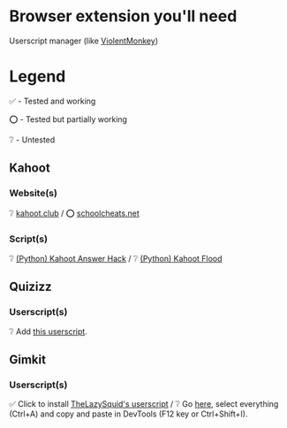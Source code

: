 # Browser extension you'll need

Userscript manager (like [ViolentMonkey](https://violentmonkey.github.io/get-it/))

# Legend

✅ - Tested and working

⭕ - Tested but partially working

❔ - Untested

## Kahoot

### Website(s)

❔ [kahoot.club](https://kahoot.club)  /  ⭕ [schoolcheats.net](https://schoolcheats.net/kahoot) 

### Script(s)

❔ [(Python) Kahoot Answer Hack](https://github.com/H4cK3dR4Du/Kahoot-Answer-Hack) / ❔ [(Python) Kahoot Flood](https://github.com/H4cK3dR4Du/Kahoot-Flooder/blob/main/main.py)

## Quizizz

### Userscript(s)

❔ Add [this userscript](https://raw.githubusercontent.com/gbaranski/quizizz-cheat/refs/heads/master/scripts/tampermonkey-alternative-method.js).

## Gimkit

### Userscript(s)

✅ Click to install [TheLazySquid's userscript](https://raw.githubusercontent.com/TheLazySquid/GimkitCheat/main/build/bundle.user.js) / ❔ Go [here](https://raw.githubusercontent.com/pogforgor/cool-sites/refs/heads/main/cheatnetwork-gimkit.js), select everything (Ctrl+A) and copy and paste in DevTools (F12 key or Ctrl+Shift+I).
